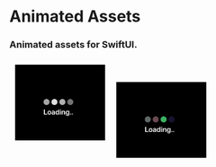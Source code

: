 <p><h1 align="left">Animated Assets</h1></p>
<p><h3>Animated assets for SwiftUI.</h3></p>
<p><img style="padding:10px" align="left" src="https://github.com/deepakpillai/AnimatedAssets/blob/main/1.gif" width="160" />

&nbsp;

<img style="padding:10px" align="left" src="https://github.com/deepakpillai/AnimatedAssets/blob/main/2.gif" width="160" />
</p>
